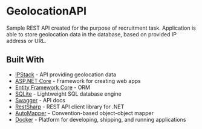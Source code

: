 # GeolocationAPI
Sample REST API created for the purpose of recruitment task. Application is able to store geolocation data in the database, based on provided IP address or URL.

## Built With

* [IPStack](https://ipstack.com/) - API providing geolocation data
* [ASP.NET Core](https://docs.microsoft.com/en-us/aspnet/core/) - Framework for creating web apps
* [Entity Framework Core](https://docs.microsoft.com/en-us/ef/core/) - ORM
* [SQLite](https://www.sqlite.org/) - Lightweight SQL database engine
* [Swagger](https://swagger.io/) - API docs
* [RestSharp](https://restsharp.dev/) - REST API client library for .NET
* [AutoMapper](https://automapper.org/) - Convention-based object-object mapper
* [Docker](https://www.docker.com/) - Platform for developing, shipping, and running applications